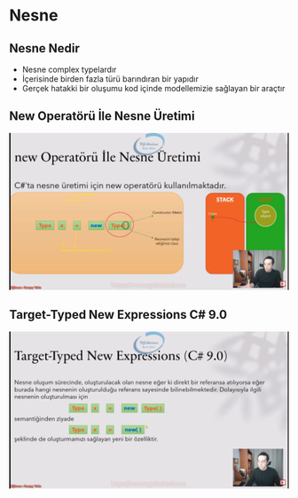 # Nesne

## Nesne Nedir

* Nesne complex typelardır
* İçerisinde birden fazla türü barındıran bir yapıdır
* Gerçek hatakki bir oluşumu kod içinde modellemizie sağlayan bir araçtır

## New Operatörü İle Nesne Üretimi

![newOperatörü](../Ders00_Ekstralar/resimler/newOperatörü.png)

## Target-Typed New Expressions C# 9.0

![targetTypeNewExpressions](../Ders00_Ekstralar/resimler/targetTypeNewExpressions.png)